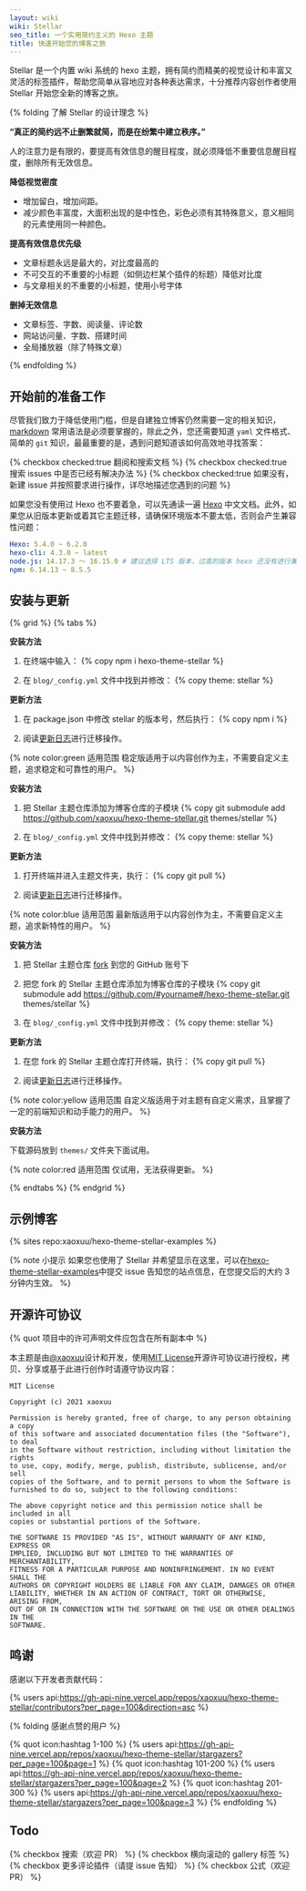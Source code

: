 ```yaml
---
layout: wiki
wiki: Stellar
seo_title: 一个实用简约主义的 Hexo 主题
title: 快速开始您的博客之旅
---
```


Stellar 是一个内置 wiki 系统的 hexo 主题，拥有简约而精美的视觉设计和丰富又灵活的标签插件，帮助您简单从容地应对各种表达需求，十分推荐内容创作者使用 Stellar 开始您全新的博客之旅。

{% folding 了解 Stellar 的设计理念 %}

**“真正的简约远不止删繁就简，而是在纷繁中建立秩序。”**

人的注意力是有限的，要提高有效信息的醒目程度，就必须降低不重要信息醒目程度，删除所有无效信息。

**降低视觉密度**

- 增加留白，增加间距。
- 减少颜色丰富度，大面积出现的是中性色，彩色必须有其特殊意义，意义相同的元素使用同一种颜色。

**提高有效信息优先级**

- 文章标题永远是最大的，对比度最高的
- 不可交互的不重要的小标题（如侧边栏某个插件的标题）降低对比度
- 与文章相关的不重要的小标题，使用小号字体

**删掉无效信息**

- 文章标签、字数、阅读量、评论数
- 网站访问量、字数、搭建时间
- 全局播放器（除了特殊文章）

{% endfolding %}

## 开始前的准备工作

尽管我们致力于降低使用门槛，但是自建独立博客仍然需要一定的相关知识，[markdown](https://www.runoob.com/markdown/md-tutorial.html) 常用语法是必须要掌握的，除此之外，您还需要知道 `yaml` 文件格式、简单的 `git` 知识，最最重要的是，遇到问题知道该如何高效地寻找答案：

{% checkbox checked:true 翻阅和搜索文档 %}
{% checkbox checked:true 搜索 issues 中是否已经有解决办法 %}
{% checkbox checked:true 如果没有，新建 issue 并按照要求进行操作，详尽地描述您遇到的问题 %}

如果您没有使用过 Hexo 也不要着急，可以先通读一遍 [Hexo](https://hexo.io/zh-cn/docs/) 中文文档。此外，如果您从旧版本更新或着其它主题迁移，请确保环境版本不要太低，否则会产生兼容性问题：

```yaml 建议的版本
Hexo: 5.4.0 ~ 6.2.0
hexo-cli: 4.3.0 ~ latest
node.js: 14.17.3 ～ 16.15.0 # 建议选择 LTS 版本，过高的版本 hexo 还没有进行兼容。
npm: 6.14.13 ~ 8.5.5
```

## 安装与更新

{% grid %}
{% tabs %}

<!-- tab 稳定版 -->

**安装方法**

1. 在终端中输入：
{% copy npm i hexo-theme-stellar %}

2. 在 `blog/_config.yml` 文件中找到并修改：
{% copy theme: stellar %}

**更新方法**

1. 在 package.json 中修改 stellar 的版本号，然后执行：
{% copy npm i %}

2. 阅读[更新日志](https://github.com/xaoxuu/hexo-theme-stellar/releases)进行迁移操作。

{% note color:green 适用范围 稳定版适用于以内容创作为主，不需要自定义主题，追求稳定和可靠性的用户。 %}

<!-- tab 最新版 -->

**安装方法**

1. 把 Stellar 主题仓库添加为博客仓库的子模块
{% copy git submodule add https://github.com/xaoxuu/hexo-theme-stellar.git themes/stellar %}

2. 在 `blog/_config.yml` 文件中找到并修改：
{% copy theme: stellar %}

**更新方法**

1. 打开终端并进入主题文件夹，执行：
{% copy git pull %}

2. 阅读[更新日志](https://github.com/xaoxuu/hexo-theme-stellar/releases)进行迁移操作。

{% note color:blue 适用范围 最新版适用于以内容创作为主，不需要自定义主题，追求新特性的用户。 %}

<!-- tab 自定义 -->

**安装方法**

1. 把 Stellar 主题仓库 [fork](https://github.com/xaoxuu/hexo-theme-stellar) 到您的 GitHub 账号下

2. 把您 fork 的 Stellar 主题仓库添加为博客仓库的子模块
{% copy git submodule add https://github.com/#yourname#/hexo-theme-stellar.git themes/stellar %}

3. 在 `blog/_config.yml` 文件中找到并修改：
{% copy theme: stellar %}

**更新方法**

1. 在您 fork 的 Stellar 主题仓库打开终端，执行：
{% copy git pull %}

2. 阅读[更新日志](https://github.com/xaoxuu/hexo-theme-stellar/releases)进行迁移操作。

{% note color:yellow 适用范围 自定义版适用于对主题有自定义需求，且掌握了一定的前端知识和动手能力的用户。 %}

<!-- tab 引用源码 -->

**安装方法**

下载源码放到 `themes/` 文件夹下面试用。

{% note color:red 适用范围 仅试用，无法获得更新。 %}

{% endtabs %}
{% endgrid %}


## 示例博客

{% sites repo:xaoxuu/hexo-theme-stellar-examples %}

{% note 小提示 如果您也使用了 Stellar 并希望显示在这里，可以在[hexo-theme-stellar-examples](https://github.com/xaoxuu/hexo-theme-stellar-examples/issues)中提交 issue 告知您的站点信息，在您提交后的大约 3 分钟内生效。 %}

## 开源许可协议

{% quot 项目中的许可声明文件应包含在所有副本中 %}

本主题是由[@xaoxuu](https://github.com/xaoxuu)设计和开发，使用[MIT License](https://fastly.jsdelivr.net/gh/xaoxuu/hexo-theme-stellar/LICENSE)开源许可协议进行授权，拷贝、分享或基于此进行创作时请遵守协议内容：

```license
MIT License

Copyright (c) 2021 xaoxuu

Permission is hereby granted, free of charge, to any person obtaining a copy
of this software and associated documentation files (the "Software"), to deal
in the Software without restriction, including without limitation the rights
to use, copy, modify, merge, publish, distribute, sublicense, and/or sell
copies of the Software, and to permit persons to whom the Software is
furnished to do so, subject to the following conditions:

The above copyright notice and this permission notice shall be included in all
copies or substantial portions of the Software.

THE SOFTWARE IS PROVIDED "AS IS", WITHOUT WARRANTY OF ANY KIND, EXPRESS OR
IMPLIED, INCLUDING BUT NOT LIMITED TO THE WARRANTIES OF MERCHANTABILITY,
FITNESS FOR A PARTICULAR PURPOSE AND NONINFRINGEMENT. IN NO EVENT SHALL THE
AUTHORS OR COPYRIGHT HOLDERS BE LIABLE FOR ANY CLAIM, DAMAGES OR OTHER
LIABILITY, WHETHER IN AN ACTION OF CONTRACT, TORT OR OTHERWISE, ARISING FROM,
OUT OF OR IN CONNECTION WITH THE SOFTWARE OR THE USE OR OTHER DEALINGS IN THE
SOFTWARE.
```

## 鸣谢

感谢以下开发者贡献代码：

{% users api:https://gh-api-nine.vercel.app/repos/xaoxuu/hexo-theme-stellar/contributors?per_page=100&direction=asc %}

{% folding 感谢点赞的用户 %}

{% quot icon:hashtag 1-100 %}
{% users api:https://gh-api-nine.vercel.app/repos/xaoxuu/hexo-theme-stellar/stargazers?per_page=100&page=1 %}
{% quot icon:hashtag 101-200 %}
{% users api:https://gh-api-nine.vercel.app/repos/xaoxuu/hexo-theme-stellar/stargazers?per_page=100&page=2 %}
{% quot icon:hashtag 201-300 %}
{% users api:https://gh-api-nine.vercel.app/repos/xaoxuu/hexo-theme-stellar/stargazers?per_page=100&page=3 %}
{% endfolding %}

## Todo

{% checkbox 搜索（欢迎 PR） %}
{% checkbox 横向滚动的 gallery 标签 %}
{% checkbox 更多评论插件（请提 issue 告知） %}
{% checkbox 公式（欢迎 PR） %}
